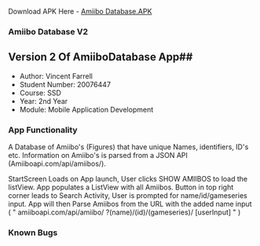  Download APK Here - <a href="https://drive.google.com/open?id=1ziDFZUN6he2n-NA48dRrJ1oxomZNdaye" download="AmiiboDatabase.APK">Amiibo Database.APK</a>
 ### Amiibo Database V2 ###
  ## Version 2 Of AmiiboDatabase App##
  
* Author: Vincent Farrell
* Student Number: 20076447
* Course: SSD
* Year: 2nd Year
* Module: Mobile Application Development
  
 ### App Functionality ###
 A Database of Amiibo's (Figures) that have unique Names, identifiers, ID's etc.
 Information on Amiibo's is parsed from a JSON API (Amiiboapi.com/api/amiibos/).
 
 StartScreen Loads on App launch, User clicks SHOW AMIIBOS to load the listView.
 App populates a ListView with all Amiibos.
 Button in top right corner leads to Search Activity, User is prompted for name/id/gameseries input. App will then Parse Amiibos
    from the URL with the added name input ( " amiiboapi.com/api/amiibo/ ?(name)/(id)/(gameseries)/  [userInput] " )
  
 ### Known Bugs ###
